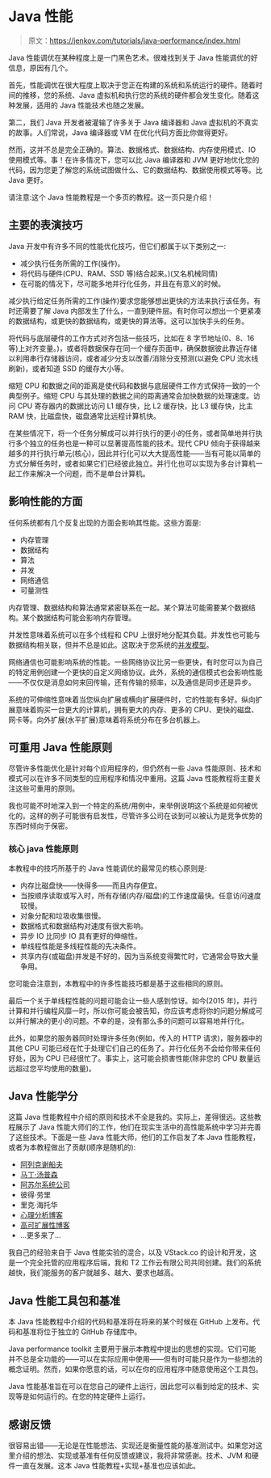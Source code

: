# Java 性能

> 原文：<https://jenkov.com/tutorials/java-performance/index.html>

Java 性能调优在某种程度上是一门黑色艺术。很难找到关于 Java 性能调优的好信息，原因有几个。

首先，性能调优在很大程度上取决于您正在构建的系统和系统运行的硬件。随着时间的推移，您的系统、Java 虚拟机和执行您的系统的硬件都会发生变化。随着这种发展，适用的 Java 性能技术也随之发展。

第二，我们 Java 开发者被灌输了许多关于 Java 编译器和 Java 虚拟机的不真实的故事。人们常说，Java 编译器或 VM 在优化代码方面比你做得更好。

然而，这并不总是完全正确的。算法、数据格式、数据结构、内存使用模式、IO 使用模式等。事！在许多情况下，您可以比 Java 编译器和 JVM 更好地优化您的代码，因为您更了解您的系统试图做什么、它的数据结构、数据使用模式等等。比 Java 更好。

请注意:这个 Java 性能教程是一个多页的教程。这一页只是介绍！

## 主要的表演技巧

Java 开发中有许多不同的性能优化技巧，但它们都属于以下类别之一:

*   减少执行任务所需的工作(操作)。
*   将代码与硬件(CPU、RAM、SSD 等)结合起来。)(又名机械同情)
*   在可能的情况下，尽可能多地并行化任务，并且在有意义的时候。

减少执行给定任务所需的工作(操作)要求您能够想出更快的方法来执行该任务。有时还需要了解 Java 内部发生了什么，一直到硬件层。有时你可以想出一个更紧凑的数据结构，或更快的数据结构，或更快的算法等。这可以加快手头的任务。

将代码与底层硬件的工作方式对齐包括一些技巧，比如在 8 字节地址(0、8、16 等)上对齐变量。)，或者将数据保存在同一个缓存页面中，确保数据彼此靠近存储以利用串行存储器访问，或者减少分支以改善/消除分支预测(以避免 CPU 流水线刷新)，或者知道 SSD 的缓存大小等。

缩短 CPU 和数据之间的距离是使代码和数据与底层硬件工作方式保持一致的一个典型例子。缩短 CPU 与其处理的数据之间的距离通常会加快数据的处理速度。访问 CPU 寄存器内的数据比访问 L1 缓存快，比 L2 缓存快，比 L3 缓存快，比主 RAM 快，比磁盘快，磁盘通常比远程计算机快。

在某些情况下，将一个任务分解成可以并行执行的更小的任务，或者简单地并行执行多个独立的任务也是一种可以显著提高性能的技术。现代 CPU 倾向于获得越来越多的并行执行单元(核心)，因此并行化可以大大提高性能——当有可能以简单的方式分解任务时，或者如果它们已经彼此独立。并行化也可以实现为多台计算机一起工作来解决一个问题，而不是单台计算机。

## 影响性能的方面

任何系统都有几个反复出现的方面会影响其性能。这些方面是:

*   内存管理
*   数据结构
*   算法
*   并发
*   网络通信
*   可量测性

内存管理、数据结构和算法通常紧密联系在一起。某个算法可能需要某个数据结构。某个数据结构可能会影响内存管理。

并发性意味着系统可以在多个线程和 CPU 上很好地分配其负载。并发性也可能与数据结构相关联，但并不总是如此。这取决于您系统的[并发模型](/java-concurrency/concurrency-models.html)。

网络通信也可能影响系统的性能。一些网络协议比另一些更快，有时您可以为自己的特定用例创建一个更快的自定义网络协议。此外，系统的通信模式也会影响性能——不仅仅是消息如何来回传输，还有传输的频率，以及通信是同步还是异步。

系统的可伸缩性意味着当您纵向扩展或横向扩展硬件时，它的性能有多好。纵向扩展意味着购买一台更大的计算机，拥有更大的内存、更多的 CPU、更快的磁盘、网卡等。向外扩展(水平扩展)意味着将系统分布在多台机器上。

## 可重用 Java 性能原则

尽管许多性能优化是针对每个应用程序的，但仍然有一些 Java 性能原则、技术和模式可以在许多不同类型的应用程序和情况中重用。这篇 Java 性能教程将主要关注这些可重用的原则。

我也可能不时地深入到一个特定的系统/用例中，来举例说明这个系统是如何被优化的。这样的例子可能很有启发性，尽管许多公司在谈到可以被认为是竞争优势的东西时倾向于保密。

### 核心 java 性能原则

本教程中的技巧所基于的 Java 性能调优的最常见的核心原则是:

*   内存比磁盘快——快得多——而且内存便宜。
*   当按顺序读取或写入时，所有存储(内存/磁盘)的工作速度最快。任意访问速度较慢。
*   对象分配和垃圾收集很慢。
*   数据格式和数据结构对速度有很大影响。
*   异步 IO 比同步 IO 具有更好的伸缩性。
*   单线程性能是多线程性能的先决条件。
*   共享内存(或磁盘)并发是不好的，因为当系统变得繁忙时，它通常会导致大量争用。

您可能会注意到，本教程中的许多性能技巧都是基于这些相同的原则。

最后一个关于单线程性能的问题可能会让一些人感到惊讶。如今(2015 年)，并行计算和并行编程风靡一时，所以你可能会被告知，你应该考虑将你的问题分解成可以并行解决的更小的问题。不幸的是，没有那么多的问题可以容易地并行化。

此外，如果您的服务器同时处理许多任务(例如，传入的 HTTP 请求)，服务器中的其他 CPU 可能已经在忙于处理它们自己的任务了。并行化任务不会给你带来任何好处，因为 CPU 已经很忙了。事实上，这可能会损害性能(除非您的 CPU 数量远远超过您平均使用的数量)。

## Java 性能学分

这篇 Java 性能教程中介绍的原则和技术不全是我的。实际上，差得很远。这些教程展示了 Java 性能大师们的工作，他们在现实生活中的高性能系统中学习并完善了这些技术。下面是一些 Java 性能大师，他们的工作启发了本 Java 性能教程，或者为本教程做出了贡献(顺序是随机的):

*   [阿列克谢船夫](http://shipilev.net/)
*   [马丁·汤普森](http://mechanical-sympathy.blogspot.de/)
*   [阿苏尔系统公司](http://www.azulsystems.com/)
*   彼得·劳里
*   里克·海托华
*   [心理分析博客](http://psy-lob-saw.blogspot.de/)
*   [高可扩展性博客](http://highscalability.com/)
*   ...更多来了...

我自己的经验来自于 Java 性能实验的混合，以及 VStack.co 的设计和开发，这是一个完全托管的应用程序后端，我和 T2 工作云有限公司共同创建。我们的系统越快，我们能服务的客户就越多、越大、要求也越高。

## Java 性能工具包和基准

本 Java 性能教程中介绍的代码和基准将在将来的某个时候在 GitHub 上发布。代码和基准将位于独立的 GitHub 存储库中。

Java performance toolkit 主要用于展示本教程中提出的思想的实现。它们可能并不总是全功能的——可以在实际应用中使用——但有时可能只是作为一些想法的概念证明。然而，如果你愿意的话，可以在你的应用程序中随意使用这个工具包。

Java 性能基准旨在可以在您自己的硬件上运行，因此您可以看到给定的技术、实现等是如何运行的。在您的特定硬件上运行。

## 感谢反馈

很容易出错——无论是在性能想法、实现还是衡量性能的基准测试中。如果您对这里介绍的想法、实现或基准有任何反馈或建议，我将非常感谢。技术、JVM 和硬件一直在发展。这本 Java 性能教程+实现+基准也应该如此。